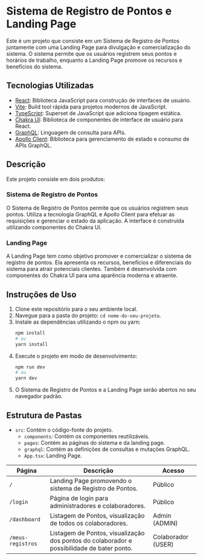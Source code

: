 # Sistema de Registro de Pontos e Landing Page

Este é um projeto que consiste em um Sistema de Registro de Pontos juntamente com uma Landing Page para divulgação e comercialização do sistema. O sistema permite que os usuários registrem seus pontos e horários de trabalho, enquanto a Landing Page promove os recursos e benefícios do sistema.

## Tecnologias Utilizadas

- [React](https://reactjs.org/): Biblioteca JavaScript para construção de interfaces de usuário.
- [Vite](https://vitejs.dev/): Build tool rápida para projetos modernos de JavaScript.
- [TypeScript](https://www.typescriptlang.org/): Superset de JavaScript que adiciona tipagem estática.
- [Chakra UI](https://chakra-ui.com/): Biblioteca de componentes de interface de usuário para React.
- [GraphQL](https://graphql.org/): Linguagem de consulta para APIs.
- [Apollo Client](https://www.apollographql.com/docs/react/): Biblioteca para gerenciamento de estado e consumo de APIs GraphQL.

## Descrição

Este projeto consiste em dois produtos:

### Sistema de Registro de Pontos

O Sistema de Registro de Pontos permite que os usuários registrem seus pontos. Utiliza a tecnologia GraphQL e Apollo Client para efetuar as requisições e gerenciar o estado da aplicação. A interface é construída utilizando componentes do Chakra UI.

### Landing Page

A Landing Page tem como objetivo promover e comercializar o sistema de registro de pontos. Ela apresenta os recursos, benefícios e diferenciais do sistema para atrair potenciais clientes. Também é desenvolvida com componentes do Chakra UI para uma aparência moderna e atraente.

## Instruções de Uso

1. Clone este repositório para o seu ambiente local.
2. Navegue para a pasta do projeto: `cd nome-do-seu-projeto`.
3. Instale as dependências utilizando o npm ou yarn:
   ```sh
   npm install
   # ou
   yarn install
   ```
4. Execute o projeto em modo de desenvolvimento:
   ```sh
   npm run dev
   # ou
   yarn dev
   ```
5. O Sistema de Registro de Pontos e a Landing Page serão abertos no seu navegador padrão.

## Estrutura de Pastas

- `src`: Contém o código-fonte do projeto.
  - `components`: Contém os componentes reutilizáveis.
  - `pages`: Contém as páginas do sistema e da landing page.
  - `graphql`: Contém as definições de consultas e mutações GraphQL.
  - `App.tsx`: Landing Page.

| Página            | Descrição                                                                                   | Acesso          |
|-------------------|---------------------------------------------------------------------------------------------|-----------------|
| `/`               | Landing Page promovendo o sistema de Registro de Pontos.                                    | Público         |
| `/login`          | Página de login para administradores e colaboradores.                                     | Público         |
| `/dashboard`      | Listagem de Pontos, visualização de todos os colaboradores.                                | Admin (ADMIN)  |
| `/meus-registros` | Listagem de Pontos, visualização dos pontos do colaborador e possibilidade de bater ponto. | Colaborador (USER) |
